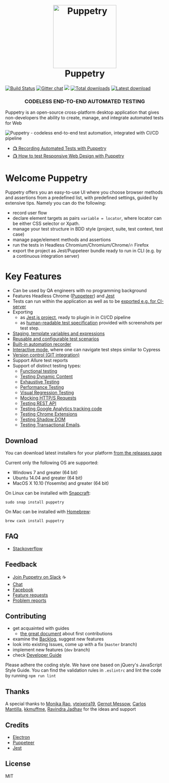 <h1 align="center">
	<br>
	<img src="https://github.com/dsheiko/puppetry/raw/master/app/assets/puppetry.png" alt="Puppetry" width="200" />
	<br>
	Puppetry
	<br>
</h1>

[![Build Status](https://travis-ci.org/dsheiko/puppetry.png)](https://travis-ci.org/dsheiko/puppetry)
[![Gitter chat](https://badges.gitter.im/dsheiko/gitter.png)](https://gitter.im/dsheiko/puppetry)
[<img src="https://img.shields.io/badge/slack-puppetry.app-yellow.svg?logo=slack">](https://puppetry-app.slack.com)
[![Total downloads](https://img.shields.io/github/downloads/dsheiko/puppetry/total.svg)](https://github.com/dsheiko/puppetry/releases)
[![Latest download](https://img.shields.io/github/downloads/dsheiko/puppetry/v3.2.1/total.svg)](https://github.com/dsheiko/puppetry/releases/latest)

<h3 align="center">CODELESS END-TO-END AUTOMATED TESTING</h3>

Puppetry is an open-source cross-platform desktop application that gives non-developers the ability to create, manage, and integrate automated tests for Web

![Puppetry - codeless end-to-end test automation, integrated with CI/CD pipeline](https://github.com/dsheiko/puppetry/raw/master/docs/assets/img/puppetry-welcome.png)

- [:tv: Recording Automated Tests with Puppetry](https://youtu.be/dfuNhTCRMRg  "Recording Automated Tests with Puppetry")
- [:tv: How to test Responsive Web Design with Puppetry](https://youtu.be/m1az-KLboG8  "How to test Responsive Web Design with Puppetry")

# Welcome Puppetry
Puppetry offers you an easy-to-use UI where you choose browser methods and assertions from a predefined list, with predefined settings, guided by extensive tips.
Namely you can do the following:
- record user flow
- declare element targets as pairs `variable = locator`, where locator can be either CSS selector or Xpath.
- manage your test structure in BDD style (project, suite, test context, test case)
- manage page/element methods and assertions
- run the tests in Headless Chromium/Chromium/Chrome/:fire: Firefox
- export the project as Jest/Puppeteer bundle ready to run in CLI (e.g. by a continuous integration server)

# Key Features

- Can be used by QA engineers with no programming background
- Features Headless Chrome ([Puppeteer](https://pptr.dev)) and [Jest](https://jestjs.io/)
- Tests can run within the application as well as to be [exported e.g. for CI-server](https://docs.puppetry.app/exporting-tests-for-ci)
- Exporting
  - as [Jest.js project](https://docs.puppetry.app/export/exporting-tests-for-ci), ready to plugin in in CI/CD pipeline
  - as [human-readable test specification](https://docs.puppetry.app/export/export-as-test-specification) provided with screenshots per test step.
- [Staging, template variables and expressions](https://docs.puppetry.app/template)
- [Reusable and configurable test scenarios](https://docs.puppetry.app/snippets)
- [Built-in automation recorder](https://docs.puppetry.app/suite#recording-suite-showcase)
- [Interactive mode](https://docs.puppetry.app/running-tests/interactive-mode), where one can navigate test steps similar to Cypress
- [Version control (GIT integration)](https://docs.puppetry.app/version-control)
- Support Allure test reports
- Support of distinct testing types:
  - [Functional testing](https://docs.puppetry.app/getting-started)
  - [Testing Dynamic Content](https://docs.puppetry.app/testing-techniques/testing-dynamic-content)
  - [Exhaustive Testing](https://docs.puppetry.app/testing-techniques/exhaustive-testing)
  - [Performance Testing](https://docs.puppetry.app/testing-techniques/performance-testing)
  - [Visual Regression Testing](https://docs.puppetry.app/testing-techniques/css-regression-testing)
  - [Mocking HTTP/S Requests](https://docs.puppetry.app/testing-techniques/mocking-http-s-requests)
  - [Testing REST API](https://docs.puppetry.app/testing-techniques/testing-rest-api)
  - [Testing Google Analytics tracking code](https://docs.puppetry.app/testing-techniques/testing-google-analytics-tracking-code)
  - [Testing Chrome Extensions](https://docs.puppetry.app/testing-techniques/testing-chrome-extensions)
  - [Testing Shadow DOM](https://docs.puppetry.app/testing-techniques/testing-shadow-dom)
  - [Testing Transactional Emails](https://docs.puppetry.app/testing-techniques/testing-emails).


## Download

You can download latest installers for your platform [from the releases page](https://github.com/dsheiko/puppetry/releases)

Current only the following OS are supported:

-   Windows 7 and greater (64 bit)
-   Ubuntu 14.04 and greater (64 bit)
-   MacOS X 10.10 (Yosemite) and greater (64 bit)

On Linux can be installed with [Snapcraft](https://snapcraft.io/docs/installing-snapd):
```
sudo snap install puppetry
```

On Mac can be installed with [Homebrew](https://brew.sh/):
```
brew cask install puppetry
```
## FAQ

- [Stackoverflow](https://stackoverflow.com/questions/tagged/puppetry)

## Feedback

- [Join Puppetry on Slack](http://puppetry.dsheiko.com) :coffee:
- [Chat](https://gitter.im/dsheiko/puppetry)
- [Facebook](https://www.facebook.com/pg/puppetry.testing/)
- [Feature requests](https://github.com/dsheiko/puppetry/issues)
- [Problem reports](https://github.com/dsheiko/puppetry/issues)

## Contributing

- get acquainted with guides
  - [the great document](https://github.com/firstcontributions/first-contributions) about first contributions
- examine the [Backlog](https://github.com/dsheiko/puppetry/projects), suggest new features
- look into existing Issues, come up with a fix (`master` branch)
- implement new features (`dev` branch)
- check [Developer Guide](https://github.com/dsheiko/puppetry/wiki/)

Please adhere the coding style. We have one based on jQuery's JavaScript Style Guide. You can find the validation rules in `.eslintrc`
and lint the code by running `npm run lint`


## Thanks

A special thanks to
[Monika Rao](https://github.com/monika-12),
[vteixeira19](https://github.com/vteixeira19),
[Gernot Messow](https://github.com/uvexgmessow),
[Carlos Mantilla](https://github.com/ceoaliongroo),
[kkmuffme](https://github.com/kkmuffme),
[Ravindra Jadhav](https://github.com/jadhavravindra)
for the ideas and support

## Credits

-   [Electron](http://electronjs.org/)
-   [Puppeteer](https://pptr.dev)
-   [Jest](https://jestjs.io/)

## License

MIT
